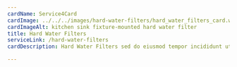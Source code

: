 ```yaml
---
cardName: Service4Card
cardImage: ../../../images/hard-water-filters/hard_water_filters_card.webp
cardImageAlt: kitchen sink fixture-mounted hard water filter
title: Hard Water Filters
serviceLink: /hard-water-filters
cardDescription: Hard Water Filters sed do eiusmod tempor incididunt ut labore et dolore 

---
```

